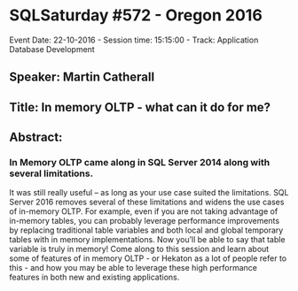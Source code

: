 # SQLSaturday #572 - Oregon 2016
Event Date: 22-10-2016 - Session time: 15:15:00 - Track: Application  Database Development
## Speaker: Martin Catherall
## Title: In memory OLTP  - what can it do for me?
## Abstract:
### In Memory OLTP came along in SQL Server 2014 along with several limitations.
It was still really useful – as long as your use case suited the limitations.
SQL Server 2016 removes several of these limitations and widens the use cases of in-memory OLTP.
For example, even if you are not taking advantage of in-memory tables, you can probably leverage performance improvements by replacing traditional table variables and both local and global temporary tables with in memory implementations. Now you’ll be able to say that table variable is truly in memory!
Come along to this session and learn about some of features of in memory OLTP  - or Hekaton as a lot of people refer to this -  and how you may be able to leverage these high performance features in both new and existing applications.
